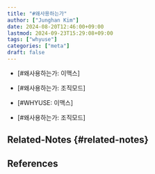 ```yaml
---
title: "#왜사용하는가"
author: ["Junghan Kim"]
date: 2024-08-20T12:46:00+09:00
lastmod: 2024-09-23T15:29:08+09:00
tags: ["whyuse"]
categories: ["meta"]
draft: false
---
```


-   [#왜사용하는가: 이맥스]
-   [#왜사용하는가: 조직모드]

-   [#WHYUSE: 이맥스]
-   [#왜사용하는가: 조직모드]


## Related-Notes {#related-notes}

## References

<style>.csl-entry{text-indent: -1.5em; margin-left: 1.5em;}</style><div class="csl-bib-body">
</div>
